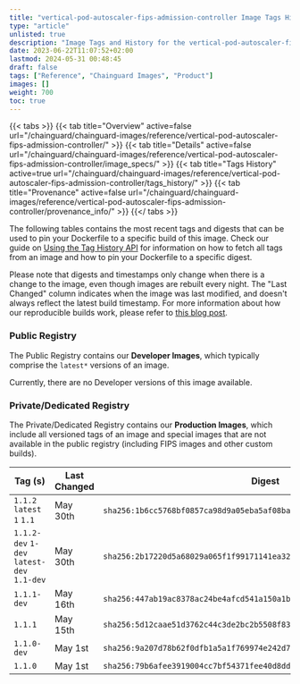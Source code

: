 ```yaml
---
title: "vertical-pod-autoscaler-fips-admission-controller Image Tags History"
type: "article"
unlisted: true
description: "Image Tags and History for the vertical-pod-autoscaler-fips-admission-controller Chainguard Image"
date: 2023-06-22T11:07:52+02:00
lastmod: 2024-05-31 00:48:45
draft: false
tags: ["Reference", "Chainguard Images", "Product"]
images: []
weight: 700
toc: true
---
```


{{< tabs >}}
{{< tab title="Overview" active=false url="/chainguard/chainguard-images/reference/vertical-pod-autoscaler-fips-admission-controller/" >}}
{{< tab title="Details" active=false url="/chainguard/chainguard-images/reference/vertical-pod-autoscaler-fips-admission-controller/image_specs/" >}}
{{< tab title="Tags History" active=true url="/chainguard/chainguard-images/reference/vertical-pod-autoscaler-fips-admission-controller/tags_history/" >}}
{{< tab title="Provenance" active=false url="/chainguard/chainguard-images/reference/vertical-pod-autoscaler-fips-admission-controller/provenance_info/" >}}
{{</ tabs >}}

The following tables contains the most recent tags and digests that can be used to pin your Dockerfile to a specific build of this image. Check our guide on [Using the Tag History API](/chainguard/chainguard-images/using-the-tag-history-api/) for information on how to fetch all tags from an image and how to pin your Dockerfile to a specific digest.

Please note that digests and timestamps only change when there is a change to the image, even though images are rebuilt every night. The "Last Changed" column indicates when the image was last modified, and doesn't always reflect the latest build timestamp. For more information about how our reproducible builds work, please refer to [this blog post](https://www.chainguard.dev/unchained/reproducing-chainguards-reproducible-image-builds).

### Public Registry
The Public Registry contains our **Developer Images**, which typically comprise the `latest*` versions of an image.

Currently, there are no Developer versions of this image available.

### Private/Dedicated Registry
The Private/Dedicated Registry contains our **Production Images**, which include all versioned tags of an image and special images that are not available in the public registry (including FIPS images and other custom builds).

| Tag (s)                                     | Last Changed | Digest                                                                    |
|---------------------------------------------|--------------|---------------------------------------------------------------------------|
|  `1.1.2` `latest` `1` `1.1`                 | May 30th     | `sha256:1b6cc5768bf0857ca98d9a05eba5af08ba5bcdf839c077431d69cf6f4fa9b907` |
|  `1.1.2-dev` `1-dev` `latest-dev` `1.1-dev` | May 30th     | `sha256:2b17220d5a68029a065f1f99171141ea323077c40d872492d559113382811109` |
|  `1.1.1-dev`                                | May 16th     | `sha256:447ab19ac8378ac24be4afcd541a150a1bf99e9d04cc69ee3b958ce45bb41e96` |
|  `1.1.1`                                    | May 15th     | `sha256:5d12caae51d3762c44c3de2bc2b5508f83832db914a804193bc45fb5dc12f02b` |
|  `1.1.0-dev`                                | May 1st      | `sha256:9a207d78b62f0dfb1a5a1f769974e242d73d42930e6cdb12b6b123d415741953` |
|  `1.1.0`                                    | May 1st      | `sha256:79b6afee3919004cc7bf54371fee40d8dd64c823d3be2de64382d5f493860778` |

